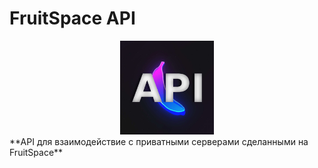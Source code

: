 # FruitSpace API

<div align='center'><img src="imgs/fpapi.png" alt="alt text" width="150"/></div>
**API для взаимодействие с приватными серверами сделанными на FruitSpace**
